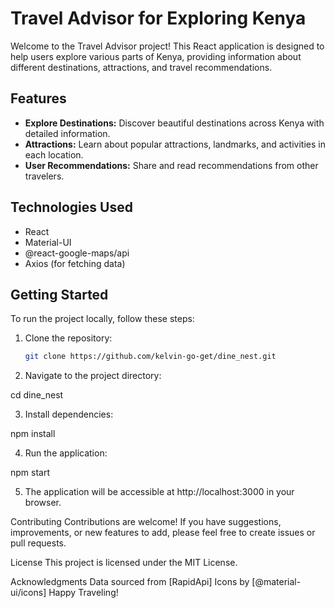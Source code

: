 # Travel Advisor for Exploring Kenya

Welcome to the Travel Advisor project! This React application is designed to help users explore various parts of Kenya, providing information about different destinations, attractions, and travel recommendations.

## Features

- **Explore Destinations:** Discover beautiful destinations across Kenya with detailed information.
- **Attractions:** Learn about popular attractions, landmarks, and activities in each location.
- **User Recommendations:** Share and read recommendations from other travelers.

## Technologies Used

- React
- Material-UI
- @react-google-maps/api
- Axios (for fetching data)

## Getting Started

To run the project locally, follow these steps:

1. Clone the repository:

   ```bash
   git clone https://github.com/kelvin-go-get/dine_nest.git

2. Navigate to the project directory:

cd dine_nest


3. Install dependencies:

npm install


4. Run the application:

npm start


5. The application will be accessible at http://localhost:3000 in your browser.

Contributing
Contributions are welcome! If you have suggestions, improvements, or new features to add, please feel free to create issues or pull requests.

License
This project is licensed under the MIT License.

Acknowledgments
Data sourced from [RapidApi]
Icons by [@material-ui/icons]
Happy Traveling!
